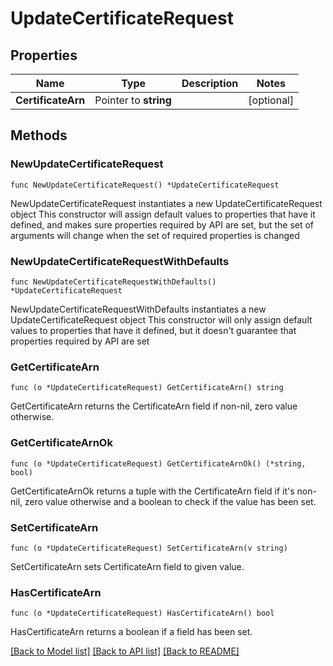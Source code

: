 # UpdateCertificateRequest

## Properties

Name | Type | Description | Notes
------------ | ------------- | ------------- | -------------
**CertificateArn** | Pointer to **string** |  | [optional] 

## Methods

### NewUpdateCertificateRequest

`func NewUpdateCertificateRequest() *UpdateCertificateRequest`

NewUpdateCertificateRequest instantiates a new UpdateCertificateRequest object
This constructor will assign default values to properties that have it defined,
and makes sure properties required by API are set, but the set of arguments
will change when the set of required properties is changed

### NewUpdateCertificateRequestWithDefaults

`func NewUpdateCertificateRequestWithDefaults() *UpdateCertificateRequest`

NewUpdateCertificateRequestWithDefaults instantiates a new UpdateCertificateRequest object
This constructor will only assign default values to properties that have it defined,
but it doesn't guarantee that properties required by API are set

### GetCertificateArn

`func (o *UpdateCertificateRequest) GetCertificateArn() string`

GetCertificateArn returns the CertificateArn field if non-nil, zero value otherwise.

### GetCertificateArnOk

`func (o *UpdateCertificateRequest) GetCertificateArnOk() (*string, bool)`

GetCertificateArnOk returns a tuple with the CertificateArn field if it's non-nil, zero value otherwise
and a boolean to check if the value has been set.

### SetCertificateArn

`func (o *UpdateCertificateRequest) SetCertificateArn(v string)`

SetCertificateArn sets CertificateArn field to given value.

### HasCertificateArn

`func (o *UpdateCertificateRequest) HasCertificateArn() bool`

HasCertificateArn returns a boolean if a field has been set.


[[Back to Model list]](../README.md#documentation-for-models) [[Back to API list]](../README.md#documentation-for-api-endpoints) [[Back to README]](../README.md)


